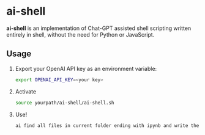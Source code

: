 # ai-shell

**ai-shell** is an implementation of Chat-GPT assisted shell scripting written entirely in shell, without the need for Python or JavaScript.

## Usage

1. Export your OpenAI API key as an environment variable:
   ```sh
   export OPENAI_API_KEY=<your key>
   
2. Activate
   ```sh
   source yourpath/ai-shell/ai-shell.sh

3. Use! 
   ```sh
   ai find all files in current folder ending with ipynb and write their names to myipybs.txt


